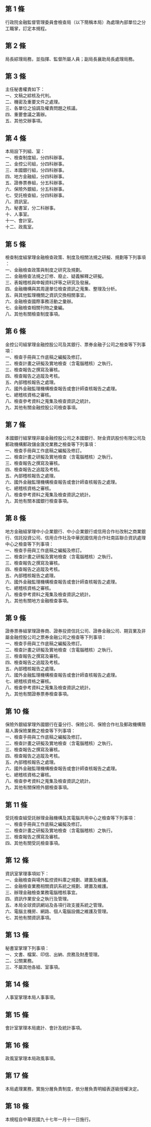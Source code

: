 第 1 條
-------
行政院金融監督管理委員會檢查局（以下簡稱本局）為處理內部單位之分  
工職掌，訂定本規程。

第 2 條
-------
局長綜理局務，並指揮、監督所屬人員；副局長襄助局長處理局務。

第 3 條
-------
主任秘書權責如下：  
一、文稿之綜核及代判。  
二、機密及重要文件之處理。  
三、各單位之協調及權責問題之核議。  
四、重要會議之籌辦。  
五、其他交辦事項。

第 4 條
-------
本局設下列組、室：  
一、檢查制度組，分四科辦事。  
二、金控公司組，分四科辦事。  
三、本國銀行組，分四科辦事。  
四、地方金融組，分四科辦事。  
五、證券票券組，分五科辦事。  
六、保險外銀組，分五科辦事。  
七、受託檢查組，分四科辦事。  
八、資訊室。  
九、秘書室，分二科辦事。  
十、人事室。  
十一、會計室。  
十二、政風室。

第 5 條
-------
檢查制度組掌理金融檢查政策、制度及相關法規之研擬、規劃等下列事項  
：  
一、金融檢查政策與制度之研究及規劃。  
二、金融檢查法規之訂修、廢止、疑義解釋之研擬。  
三、表報稽核與申報資料評等之研究及發展。  
四、金融機構與其周邊單位檢查資訊之蒐集、整理及分析。  
五、與其他監理機關之資訊交換相關事宜。  
六、金融檢查國際事務活動之彙辦。  
七、金融檢查相關刊物之彙編。  
八、其他有關檢查制度事項。

第 6 條
-------
金控公司組掌理金融控股公司及其銀行、票券金融子公司之檢查等下列事  
項：  
一、檢查手冊與工作底稿之編擬及修訂。  
二、檢查計畫之研擬及實地檢查（含電腦稽核）之執行。  
三、檢查報告之撰寫及審核。  
四、檢查報告之追蹤及考核。  
五、內部稽核報告之處理。  
六、國外金融監理機構檢查報告或會計師查核報告之處理。  
七、總稽核資格之審核。  
八、檢查參考資料之蒐集及檢查資訊之統計。  
九、其他有關金融控股公司檢查事項。

第 7 條
-------
本國銀行組掌理非屬金融控股公司之本國銀行、財金資訊股份有限公司及  
郵政機構郵政儲金匯兌業務之檢查等下列事項：  
一、檢查手冊與工作底稿之編擬及修訂。  
二、檢查計畫之研擬及實地檢查（含電腦稽核）之執行。  
三、檢查報告之撰寫及審核。  
四、檢查報告之追蹤及考核。  
五、內部稽核報告之處理。  
六、國外金融監理機構檢查報告或會計師查核報告之處理。  
七、總稽核資格之審核。  
八、檢查參考資料之蒐集及檢查資訊之統計。  
九、其他有關本國銀行檢查事項。

第 8 條
-------
地方金融組掌理中小企業銀行、中小企業銀行或信用合作社改制之商業銀  
行、信託投資公司、信用合作社及中華民國信用合作社南區聯合資訊處理  
中心之檢查等下列事項：  
一、檢查手冊與工作底稿之編擬及修訂。  
二、檢查計畫之研擬及實地檢查（含電腦稽核）之執行。  
三、檢查報告之撰寫及審核。  
四、檢查報告之追蹤及考核。  
五、內部稽核報告之處理。  
六、國外金融監理機構檢查報告或會計師查核報告之處理。  
七、總稽核資格之審核。  
八、檢查參考資料之蒐集及檢查資訊之統計。  
九、其他有關地方金融檢查事項。

第 9 條
-------
證券票券組掌理證券商、證券投資信託公司、證券金融公司、期貨業及非  
屬金融控股公司之票券金融公司之檢查等下列事項：  
一、檢查手冊與工作底稿之編擬及修訂。  
二、檢查計畫之研擬及實地檢查（含電腦稽核）之執行。  
三、檢查報告之撰寫及審核。  
四、檢查報告之追蹤及考核。  
五、內部稽核報告之處理。  
六、國外金融監理機構檢查報告或會計師查核報告之處理。  
七、總稽核資格之審核。  
八、檢查參考資料之蒐集及檢查資訊之統計。  
九、其他有關證券票券檢查事項。

第 10 條
--------
保險外銀組掌理外國銀行在臺分行、保險公司、保險合作社及郵政機構簡  
易人壽保險業務之檢查等下列事項：  
一、檢查手冊與工作底稿之編擬及修訂。  
二、檢查計畫之研擬及實地檢查（含電腦稽核）之執行。  
三、檢查報告之撰寫及審核。  
四、檢查報告之追蹤及考核。  
五、內部稽核報告之處理。  
六、國外金融監理機構檢查報告或會計師查核報告之處理。  
七、總稽核資格之審核。  
八、檢查參考資料之蒐集及檢查資訊之統計。  
九、其他有關保險外銀檢查事項。

第 11 條
--------
受託檢查組受託辦理金融機構及其電腦共用中心之檢查等下列事項：  
一、檢查手冊與工作底稿之編擬及修訂。  
二、檢查計畫之研擬及實地檢查（含電腦稽核）之執行。  
三、檢查報告之撰寫及審核。  
四、其他有關受託檢查事項。

第 12 條
--------
資訊室掌理事項如下：  
一、金融檢查與場外監控資料庫之規劃、建置及維護。  
二、金融檢查業務相關資訊系統之規劃、建置及維護。  
三、辦理金融檢查業務電腦稽核事宜。  
四、資訊作業安全之執行及管理。  
五、本局全球資訊網站及各項行政支援系統之管理。  
六、電腦主機房、網路、個人電腦設備之維護及管理。  
七、其他有關資訊事項。

第 13 條
--------
秘書室掌理下列事項：  
一、文書、檔案、印信、出納、庶務及財產管理。  
二、公關業務。  
三、不屬其他各組、室事項。

第 14 條
--------
人事室掌理本局人事事項。

第 15 條
--------
會計室掌理本局歲計、會計及統計事項。

第 16 條
--------
政風室掌理本局政風事項。

第 17 條
--------
本局處理業務，實施分層負責制度，依分層負責明細表逐級授權決定。

第 18 條
--------
本規程自中華民國九十七年一月十一日施行。

